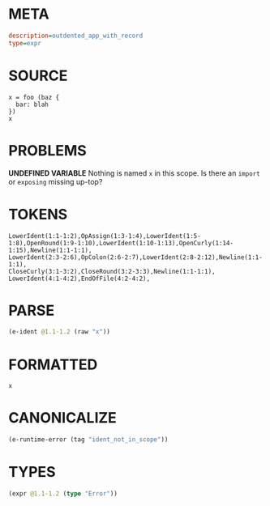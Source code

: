 # META
~~~ini
description=outdented_app_with_record
type=expr
~~~
# SOURCE
~~~roc
x = foo (baz {
  bar: blah
})
x
~~~
# PROBLEMS
**UNDEFINED VARIABLE**
Nothing is named `x` in this scope.
Is there an `import` or `exposing` missing up-top?

# TOKENS
~~~zig
LowerIdent(1:1-1:2),OpAssign(1:3-1:4),LowerIdent(1:5-1:8),OpenRound(1:9-1:10),LowerIdent(1:10-1:13),OpenCurly(1:14-1:15),Newline(1:1-1:1),
LowerIdent(2:3-2:6),OpColon(2:6-2:7),LowerIdent(2:8-2:12),Newline(1:1-1:1),
CloseCurly(3:1-3:2),CloseRound(3:2-3:3),Newline(1:1-1:1),
LowerIdent(4:1-4:2),EndOfFile(4:2-4:2),
~~~
# PARSE
~~~clojure
(e-ident @1.1-1.2 (raw "x"))
~~~
# FORMATTED
~~~roc
x
~~~
# CANONICALIZE
~~~clojure
(e-runtime-error (tag "ident_not_in_scope"))
~~~
# TYPES
~~~clojure
(expr @1.1-1.2 (type "Error"))
~~~
